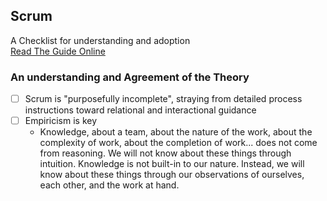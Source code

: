 ## Scrum

A Checklist for understanding and adoption  
[Read The Guide Online](https://scrumguides.org/scrum-guide.html)

### An understanding and Agreement of the Theory

- [ ] Scrum is "purposefully incomplete", straying from detailed process instructions toward relational and interactional guidance
- [ ] Empiricism is key
  - Knowledge, about a team, about the nature of the work, about the complexity of work, about the completion of work... does not come from reasoning. We will not know about these things through intuition. Knowledge is not built-in to our nature. Instead, we will know about these things through our observations of ourselves, each other, and the work at hand.
